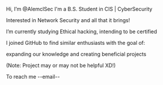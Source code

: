 Hi, I’m @AlemclSec
I'm a B.S. Student in CIS | CyberSecurity

Interested in Network Security and all that it brings!

I’m currently studying Ethical hacking, intending to be certified

I joined GitHub to find similar enthusiasts with the goal of:

expanding our knowledge and creating beneficial projects

(Note: Project may or may not be helpful XD!)

To reach me
  --email--


<!---
AlemclSec/AlemclSec is a ✨ special ✨ repository because its `README.md` (this file) appears on your GitHub profile.
You can click the Preview link to take a look at your changes.
--->
